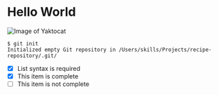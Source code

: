 # Hello World

![Image of Yaktocat](https://octodex.github.com/images/yaktocat.png)

```
$ git init
Initialized empty Git repository in /Users/skills/Projects/recipe-repository/.git/
```

- [x] List syntax is required
- [x] This item is complete
- [ ] This item is not complete
